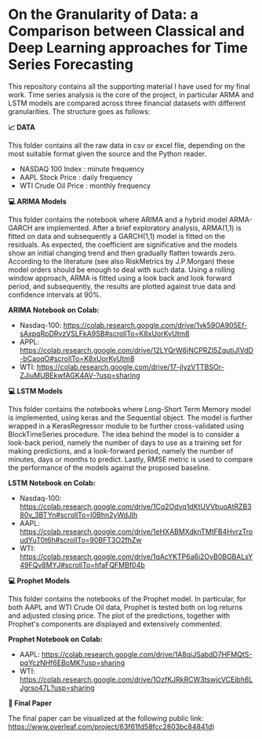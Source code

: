 # On the Granularity of Data: a Comparison between Classical and Deep Learning approaches for Time Series Forecasting
This repository contains all the supporting material I have used for my final work. Time series analysis is the core of the project, in particular ARMA and LSTM models are compared across three financial datasets with different granularities.
The structure goes as follows:

**📈 DATA**

This folder contains all the raw data in csv or excel file, depending on the most suitable format given the source and the Python reader.
  - NASDAQ 100 Index : minute frequency 
  - AAPL Stock Price : daily frequency 
  - WTI Crude Oil Price : monthly frequency 
  
**💻 ARIMA Models**

This folder contains the notebook where ARIMA and a hybrid model ARMA-GARCH are implemented. After a brief exploratory analysis, ARMA(1,1) is fitted on data and subsequently a GARCH(1,1) model is fitted on the residuals. As expected, the coefficient are significative and the models show an initial changing trend and then gradually flatten towards zero. According to the literature (see also RiskMetrics by J.P.Morgan) these model orders should be enough to deal with such data. Using a rolling window approach, ARMA is fitted using a look back and look forward period, and subsequently, the results are plotted against true data and confidence intervals at 90%. 


**ARIMA Notebook on Colab:**
- Nasdaq-100: https://colab.research.google.com/drive/1vk59OA905Ef-sAxpqRpDRvzVSLFkA9SB#scrollTo=K8xUorKyUtm8
- APPL: https://colab.research.google.com/drive/12LYQrW6jNCPRZl5ZqutiJIVdD-bCaoqO#scrollTo=K8xUorKyUtm8
- WTI: https://colab.research.google.com/drive/17-jIyzVTTBSOr-ZJiuMUBEkwfAGK4AV-?usp=sharing


**💻 LSTM Models**

This folder contains the notebooks where Long-Short Term Memory model is implemented, using keras and the Sequential object. The model is further wrapped in a KerasRegressor module to be further cross-validated using BlockTimeSeries procedure. The idea behind the model is to consider a look-back period, namely the number of days to use as a training set for making predictions, and a look-forward period, namely the number of minutes, days or months to predict. Lastly, RMSE metric is used to compare the performance of the models against the proposed baseline.

**LSTM Notebook on Colab:**
- Nasdaq-100: https://colab.research.google.com/drive/1Cq2Odvq1dKtUVVbuoAtRZB380v_3BTYn#scrollTo=I0Bhn2yWdJlh
- AAPL: https://colab.research.google.com/drive/1eHXABMXdknTMtFB4HvrzTroudYuT0t6h#scrollTo=90BFT3O2fhZw
- WTI: https://colab.research.google.com/drive/1qAcYKTP6a6i2OyB0BGBALsY49FQv8MYJ#scrollTo=hfaFQFMBf04b


**💻 Prophet Models**

This folder contains the notebooks of the Prophet model. In particular, for both AAPL and WTI Crude Oil data, Prophet is tested both on log returns and adjusted closing price. The plot of the predictions, together with Prophet's components are displayed and extensively commented. 

**Prophet Notebook on Colab:**
- AAPL: https://colab.research.google.com/drive/1A8qiJSabdD7HFMQtS-pqYczNHf6EBoMK?usp=sharing
- WTI: https://colab.research.google.com/drive/1OzfKJRkRCW3tswjcVCEibh6LJgrso47L?usp=sharing

**📝 Final Paper**

The final paper can be visualized at the following public link: https://www.overleaf.com/project/63f61fd58fcc2803bc84841d)














